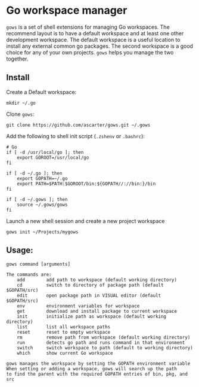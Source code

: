 # Go workspace manager

`gows` is a set of shell extensions for managing Go workspaces. The recommend layout is to have a default workspace and at least one other development workspace. The default workspace is a useful location to install any external common go packages. The second workspace is a good choice for any of your own projects. `gows` helps you manage the two together.

## Install

Create a Default workspace:

    mkdir ~/.go

Clone `gows`:

    git clone https://github.com/ascarter/gows.git ~/.gows
    
Add the following to shell init script (`.zshenv` or `.bashrc`):

    # Go
    if [ -d /usr/local/go ]; then
        export GOROOT=/usr/local/go
    fi

    if [ -d ~/.go ]; then
        export GOPATH=~/.go
        export PATH=$PATH:$GOROOT/bin:${GOPATH//://bin:}/bin
    fi

    if [ -d ~/.gows ]; then
        source ~/.gows/gows
    fi

Launch a new shell session and create a new project workspace

    gows init ~/Projects/mygows
    
## Usage:

    gows command [arguments]

    The commands are:
        add        add path to workspace (default working directory)
        cd         switch to directory of package path (default $GOPATH/src)
        edit       open package path in VISUAL editor (default $GOPATH/src)
        env        environment variables for workspace
        get        download and install package to current workspace
        init       initialize path as workspace (default working directory)
        list       list all workspace paths
        reset      reset to empty workspace
        rm         remove path from workspace (default working directory)
        run        detects go path and runs command in that environment
        switch     switch workspace to path (default to working directory)
        which      show current Go workspace

    gows manages the workspace by setting the GOPATH environment variable
    When setting or adding a workspace, gows will search up the path
    to find the parent with the required GOPATH entries of bin, pkg, and src
